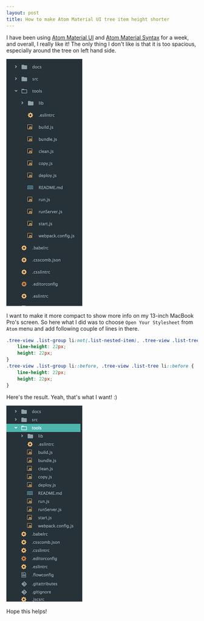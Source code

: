 ```yaml
---
layout: post
title: How to make Atom Material UI tree item height shorter
---
```


I have been using [Atom Material UI](https://atom.io/themes/atom-material-ui) and 
[Atom Material Syntax](https://atom.io/themes/atom-material-syntax)
for a week, and overall, I really like it! The only thing I don't like is that it is too spacious, especially around the tree on left hand side. 

![original](/public/images/atom-material-tree1.png)

I want to make it more compact to show more info on my 13-inch MacBook Pro's screen. 
So here what I did was to choose `Open Your Stylesheet` from `Atom` menu and add following couple of lines in there.

```css
.tree-view .list-group li:not(.list-nested-item), .tree-view .list-tree li:not(.list-nested-item), .tree-view .list-group li.list-nested-item > .list-item, .tree-view .list-tree li.list-nested-item > .list-item {
    line-height: 22px;
    height: 22px;
}
.tree-view .list-group li::before, .tree-view .list-tree li::before {
    line-height: 22px;
    height: 22px;
}

``` 

Here's the result. Yeah, that's what I want! :) 

![modified](/public/images/atom-material-tree2.png)

Hope this helps!
